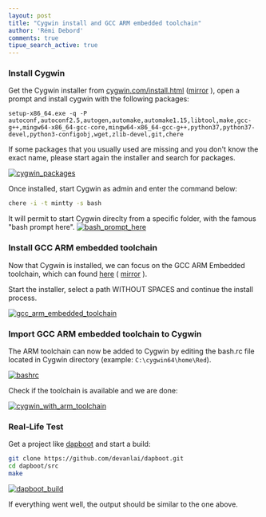 ```yaml
---
layout: post
title: "Cygwin install and GCC ARM embedded toolchain"
author: 'Rémi Debord'
comments: true
tipue_search_active: true
---
```

### Install Cygwin
Get the Cygwin installer from [cygwin.com/install.html](https://cygwin.com/install.html) ([mirror](http://remidebord.fr/blog/uploads/setup-x86_64.exe) ), open a prompt and install cygwin with the following packages:
```
setup-x86_64.exe -q -P  autoconf,autoconf2.5,autogen,automake,automake1.15,libtool,make,gcc-g++,mingw64-x86_64-gcc-core,mingw64-x86_64-gcc-g++,python37,python37-devel,python3-configobj,wget,zlib-devel,git,chere
```
If some packages that you usually used are missing and you don't know the exact name, please start again the installer and search for packages.

[![cygwin_packages](../../../uploads/cygwin_packages.jpg)](../../../uploads/cygwin_packages.jpg)

Once installed, start Cygwin as admin and enter the command below:
```bash
chere -i -t mintty -s bash
```
It will permit to start Cygwin direclty from a specific folder, with the famous "bash prompt here".
[![bash_prompt_here](../../../uploads/bash_prompt_here.jpg)](../../../uploads/bash_prompt_here.jpg)

### Install GCC ARM embedded toolchain
Now that Cygwin is installed, we can focus on the GCC ARM Embedded toolchain, which can found [here](https://developer.arm.com/tools-and-software/open-source-software/developer-tools/gnu-toolchain/gnu-rm/downloads) ( [mirror](http://remidebord.fr/blog/uploads/gcc-arm-none-eabi-10-2020-q4-major-win32.exe) ).

Start the installer, select a path WITHOUT SPACES and continue the install process.

[![gcc_arm_embedded_toolchain](../../../uploads/gcc_arm_embedded_toolchain.jpg)](../../../uploads/gcc_arm_embedded_toolchain.jpg)

### Import GCC ARM embedded toolchain to Cygwin
The ARM toolchain can now be added to Cygwin by editing the bash.rc file located in Cygwin directory (example: `C:\cygwin64\home\Red`).

[![bashrc](../../../uploads/bashrc.jpg)](../../../uploads/bashrc.jpg)

Check if the toolchain is available and we are done:

[![cygwin_with_arm_toolchain](../../../uploads/cygwin_with_arm_toolchain.png)](../../../uploads/cygwin_with_arm_toolchain.png)

### Real-Life Test
Get a project like [dapboot](https://github.com/devanlai/dapboot) and start a build:
```bash
git clone https://github.com/devanlai/dapboot.git
cd dapboot/src
make
```
[![dapboot_build](../../../uploads/dapboot_build.png)](../../../uploads/dapboot_build.png)

If everything went well, the output should be similar to the one above.
